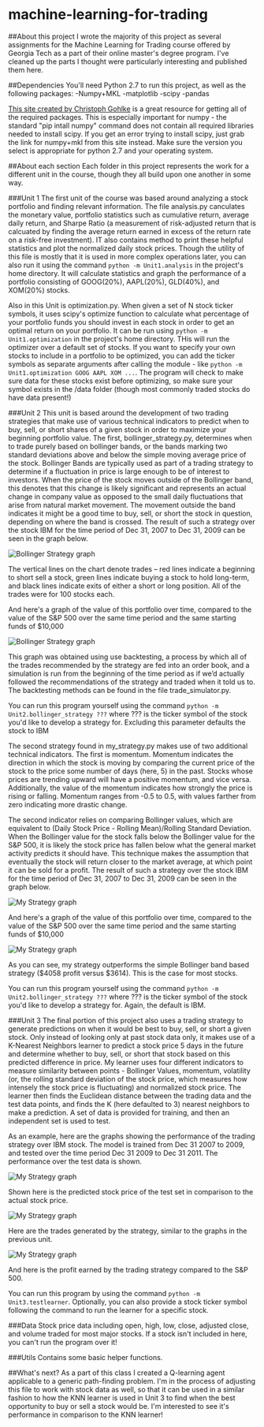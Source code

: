 # machine-learning-for-trading

##About this project
I wrote the majority of this project as several assignments for the Machine Learning for Trading course offered by Georgia Tech as a part of their online master's degree program. I've cleaned up the parts I thought were particularly interesting and published them here.

##Dependencies
You'll need Python 2.7 to run this project, as well as the following packages:
-Numpy+MKL
-matplotlib
-scipy
-pandas

[This site created by Christoph Gohlke](http://www.lfd.uci.edu/~gohlke/pythonlibs/) is a great resource for getting all of the required packages. This is especially important for numpy - the standard "pip intall numpy" command does not contain all required libraries needed to install scipy. If you get an error trying to install scipy, just grab the link for numpy+mkl from this site instead. Make sure the version you select is appropriate for python 2.7 and your operating system. 

##About each section
Each folder in this project represents the work for a different unit in the course, though they all build upon one another in some way. 

###Unit 1
The first unit of the course was based around analyzing a stock portfolio and finding relevant information. The file analysis.py canculates the monetary value, portfolio statistics such as cumulative return, average daily return, and Sharpe Ratio (a measurement of risk-adjusted return that is calcuated by finding the average return earned in excess of the return rate on a risk-free investment). IT also contains method to print these helpful statistics and plot the normalized daily stock prices. Though the utility of this file is mostly that it is used in more complex operations later, you can also run it using the command `python -m Unit1.analysis` in the project's home directory. It will calculate statistics and graph the performance of a portfolio consisting of GOOG(20%), AAPL(20%), GLD(40%), and XOM(20%) stocks. 

Also in this Unit is optimization.py. When given a set of N stock ticker symbols, it uses scipy's optimize function to calculate what percentage of your portfolio funds you should invest in each stock in order to get an optimal return on your portfolio. It can be run using `python -m Unit1.optimization` in the project's home directory. THis will run the optimizer over a default set of stocks. If you want to specify your own stocks to include in a portfolio to be optimized, you can add the ticker symbols as separate arguments after calling the module - like `python -m Unit1.optimization GOOG AAPL XOM ...`. The program will check to make sure data for these stocks exist before optimizing, so make sure your symbol exists in the /data folder (though most commonly traded stocks do have data present!)

###Unit 2
This unit is based around the development of two trading strategies that make use of various technical indicators to predict when to buy, sell, or short shares of a given stock in order to maximize your beginning portfolio value. The first, bollinger_strategy.py, determines when to trade purely based on bollinger bands, or the bands marking two standard deviations above and below the simple moving average price of the stock. Bollinger Bands are typically used as part of a trading strategy to determine if a fluctuation in price is large enough to be of interest to investors. When the price of the stock moves outside of the Bollinger band, this denotes that this change is likely significant and represents an actual change in company value as opposed to the small daily fluctuations that arise from natural market movement.  The movement outside the band indicates it might be a good time to buy, sell, or short the stock in question, depending on where the band is crossed.  The result of such a strategy over the stock IBM for the time period of Dec 31, 2007 to Dec 31, 2009 can be seen in the graph below. 

![Bollinger Strategy graph](https://github.com/arwarner/machine-learning-for-trading/raw/master/data/images/IBMBollingerStrategy.png)

The vertical lines on the chart denote trades – red lines indicate a beginning to short sell a stock, green lines indicate buying a stock to hold long-term, and black lines indicate exits of either a short or long position. All of the trades were for 100 stocks each.  

And here's a graph of the value of this portfolio over time, compared to the value of the S&P 500 over the same time period and the same starting funds of $10,000

![Bollinger Strategy graph](https://github.com/arwarner/machine-learning-for-trading/raw/master/data/images/IBMBollingerValue.png)

This graph was obtained using use backtesting, a process by which all of the trades recommended by the strategy are fed into an order book, and a simulation is run from the beginning of the time period as if we’d actually followed the recommendations of the strategy and traded when it told us to. The backtesting methods can be found in the file trade_simulator.py.

You can run this program yourself using the command `python -m Unit2.bollinger_strategy ???` where ??? is the ticker symbol of the stock you'd like to develop a strategy for. Excluding this parameter defaults the stock to IBM

The second strategy found in my_strategy.py makes use of two additional technical indicators. The first is momentum. Momentum indicates the direction in which the stock is moving by comparing the current price of the stock to the price some number of days (here, 5) in the past. Stocks whose prices are trending upward will have a positive momentum, and vice versa. Additionally, the value of the momentum indicates how strongly the price is rising or falling. Momentum ranges from -0.5 to 0.5, with values farther from zero indicating more drastic change.

The second indicator relies on comparing Bollinger values, which are equivalent to (Daily Stock Price - Rolling Mean)/Rolling Standard Deviation. When the Bollinger value for the stock falls below the Bollinger value for the S&P 500, it is likely the stock price has fallen below what the general market activity predicts it should have. This technique makes the assumption that eventually the stock will return closer to the market average, at which point it can be sold for a profit. The result of such a strategy over the stock IBM for the time period of Dec 31, 2007 to Dec 31, 2009 can be seen in the graph below. 

![My Strategy graph](https://github.com/arwarner/machine-learning-for-trading/raw/master/data/images/IBMMyStrategy.png)

And here's a graph of the value of this portfolio over time, compared to the value of the S&P 500 over the same time period and the same starting funds of $10,000

![My Strategy graph](https://github.com/arwarner/machine-learning-for-trading/raw/master/data/images/IBMMyValue.png)

As you can see, my strategy outperforms the simple Bollinger band based strategy ($4058 profit versus $3614). This is the case for most stocks.

You can run this program yourself using the command `python -m Unit2.bollinger_strategy ???` where ??? is the ticker symbol of the stock you'd like to develop a strategy for. Again, the default is IBM.  

###Unit 3
The final portion of this project also uses a trading strategy to generate predictions on when it would be best to buy, sell, or short a given stock. Only instead of looking only at past stock data only, it makes use of a K-Nearest Neighbors learner to predict a stock price 5 days in the future and determine whether to buy, sell, or short that stock based on this predicted difference in price. My learner uses four different indicators to measure similarity between points - Bollinger Values, momentum, volatility (or, the rolling standard deviation of the stock price, which measures how intensely the stock price is fluctuating) and normalized stock price. The learner then finds the Euclidean distance between the trading data and the test data points, and finds the K (here defaulted to 3) nearest neighbors to make a prediction. A set of data is provided for training, and then an independent set is used to test. 

As an example, here are the graphs showing the performance of the trading strategy over IBM stock. The model is trained from Dec 31 2007 to 2009, and tested over the time period Dec 31 2009 to Dec 31 2011. The performance over the test data is shown.

![My Strategy graph](https://github.com/arwarner/machine-learning-for-trading/raw/master/data/images/IBMPredVsActual.png)

Shown here is the predicted stock price of the test set in comparison to the actual stock price.

![My Strategy graph](https://github.com/arwarner/machine-learning-for-trading/raw/master/data/images/IBMKNNStrategy.png)

Here are the trades generated by the strategy, similar to the graphs in the previous unit. 

![My Strategy graph](https://github.com/arwarner/machine-learning-for-trading/raw/master/data/images/IBMKNNValue.png)

And here is the profit earned by the trading strategy compared to the S&P 500. 

You can run this program by using the command `python -m Unit3.testlearner`. Optionally, you can also provide a stock ticker symbol following the command to run the learner for a specific stock. 

###Data
Stock price data including open, high, low, close, adjusted close, and volume traded for most major stocks. If a stock isn't included in here, you can't run the program over it!

###Utils
Contains some basic helper functions. 


##What's next? 
As a part of this class I created a Q-learning agent applicable to a generic path-finding problem. I'm in the process of adjusting this file to work with stock data as well, so that it can be used in a similar fashion to how the KNN learner is used in Unit 3 to find when the best opportunity to buy or sell a stock would be. I'm interested to see it's performance in comparison to the KNN learner!
